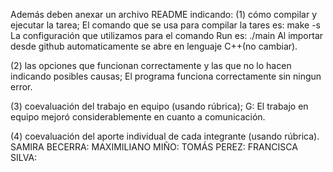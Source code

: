 Además deben anexar un archivo README indicando: 
(1) cómo compilar y ejecutar la tarea; 
El comando que se usa para compilar la tares es: make -s
La configuración que utilizamos para el comando Run es: ./main
Al importar desde github automaticamente se abre en lenguaje C++(no cambiar).

(2) las opciones que funcionan correctamente y las que no lo hacen indicando posibles causas;
El programa funciona correctamente sin ningun error.

(3) coevaluación del trabajo en equipo (usando rúbrica);
G: El trabajo en equipo mejoró considerablemente en cuanto a comunicación. 

(4) coevaluación del aporte individual de cada integrante (usando rúbrica).
SAMIRA BECERRA: 
MAXIMILIANO MIÑO: 
TOMÁS PEREZ: 
FRANCISCA SILVA: 

